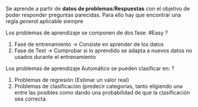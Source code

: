 Se aprende a partir de **datos de problemas**/**Respuestas** con el objetivo de poder responder preguntas parecidas. Para ello hay que encontrar una regla *general* aplicable siempre

Los problemas de aprendizaje se componen de dos fase: #Easy
?
1. Fase de entrenamiento $\rightarrow$ Consiste en aprender de los datos
2. Fase de Test $\rightarrow$ Comprobar si lo aprendido se adapta a nuevos datos no usados durante el entrenamiento

Los problemas de aprendizaje Automático se pueden clasificar en:
?
1. Problemas de regresión (Estimar un valor real)
2. Problemas de clasificación (predecir categorías, tanto eligiendo una entre las posibles como dando una probabilidad de que la clasificación sea correcta 
